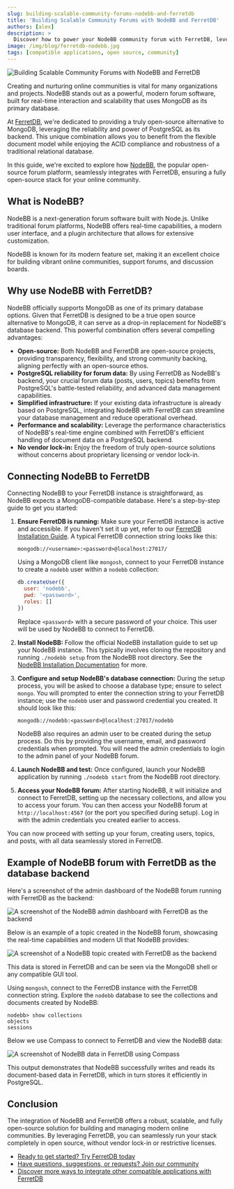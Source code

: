 ```yaml
---
slug: building-scalable-community-forums-nodebb-and-ferretdb
title: 'Building Scalable Community Forums with NodeBB and FerretDB'
authors: [alex]
description: >
  Discover how to power your NodeBB community forum with FerretDB, leveraging the flexibility of a document database and the reliability of PostgreSQL.
image: /img/blog/ferretdb-nodebb.jpg
tags: [compatible applications, open source, community]
---
```


![Building Scalable Community Forums with NodeBB and FerretDB](/img/blog/ferretdb-nodebb.jpg)

Creating and nurturing online communities is vital for many organizations and projects.
NodeBB stands out as a powerful, modern forum software, built for real-time interaction and scalability that uses MongoDB as its primary database.

<!--truncate-->

At [FerretDB](https://www.ferretdb.com/), we're dedicated to providing a truly open-source alternative to MongoDB, leveraging the reliability and power of PostgreSQL as its backend.
This unique combination allows you to benefit from the flexible document model while enjoying the ACID compliance and robustness of a traditional relational database.

In this guide, we're excited to explore how [NodeBB](https://nodebb.org/), the popular open-source forum platform, seamlessly integrates with FerretDB, ensuring a fully open-source stack for your online community.

## What is NodeBB?

NodeBB is a next-generation forum software built with Node.js.
Unlike traditional forum platforms, NodeBB offers real-time capabilities, a modern user interface, and a plugin architecture that allows for extensive customization.

NodeBB is known for its modern feature set, making it an excellent choice for building vibrant online communities, support forums, and discussion boards.

## Why use NodeBB with FerretDB?

NodeBB officially supports MongoDB as one of its primary database options.
Given that FerretDB is designed to be a true open source alternative to MongoDB, it can serve as a drop-in replacement for NodeBB's database backend.
This powerful combination offers several compelling advantages:

- **Open-source:** Both NodeBB and FerretDB are open-source projects, providing transparency, flexibility, and strong community backing, aligning perfectly with an open-source ethos.
- **PostgreSQL reliability for forum data:** By using FerretDB as NodeBB's backend, your crucial forum data (posts, users, topics) benefits from PostgreSQL's battle-tested reliability, and advanced data management capabilities.
- **Simplified infrastructure:** If your existing data infrastructure is already based on PostgreSQL, integrating NodeBB with FerretDB can streamline your database management and reduce operational overhead.
- **Performance and scalability:** Leverage the performance characteristics of NodeBB's real-time engine combined with FerretDB's efficient handling of document data on a PostgreSQL backend.
- **No vendor lock-in:** Enjoy the freedom of truly open-source solutions without concerns about proprietary licensing or vendor lock-in.

## Connecting NodeBB to FerretDB

Connecting NodeBB to your FerretDB instance is straightforward, as NodeBB expects a MongoDB-compatible database.
Here's a step-by-step guide to get you started:

1. **Ensure FerretDB is running:** Make sure your FerretDB instance is active and accessible.
   If you haven't set it up yet, refer to our [FerretDB Installation Guide](https://docs.ferretdb.io/installation/ferretdb/).
   A typical FerretDB connection string looks like this:

   ```text
   mongodb://<username>:<password>@localhost:27017/
   ```

   Using a MongoDB client like `mongosh`, connect to your FerretDB instance to create a `nodebb` user within a `nodebb` collection:

   ```js
   db.createUser({
     user: 'nodebb',
     pwd: '<password>',
     roles: []
   })
   ```

   Replace `<password>` with a secure password of your choice.
   This user will be used by NodeBB to connect to FerretDB.

2. **Install NodeBB:** Follow the official NodeBB installation guide to set up your NodeBB instance.
   This typically involves cloning the repository and running `./nodebb setup` from the NodeBB root directory.
   See the [NodeBB Installation Documentation](https://docs.nodebb.org/installing/os/) for more.
3. **Configure and setup NodeBB's database connection:** During the setup process, you will be asked to choose a database type; ensure to select `mongo`.
   You will prompted to enter the connection string to your FerretDB instance; use the `nodebb` user and password credential you created.
   It should look like this:

   ```text
   mongodb://nodebb:<password>@localhost:27017/nodebb
   ```

   NodeBB also requires an admin user to be created during the setup process.
   Do this by providing the username, email, and password credentials when prompted.
   You will need the admin credentials to login to the admin panel of your NodeBB forum.

4. **Launch NodeBB and test:** Once configured, launch your NodeBB application by running `./nodebb start` from the NodeBB root directory.
5. **Access your NodeBB forum:**
   After starting NodeBB, it will initialize and connect to FerretDB, setting up the necessary collections, and allow you to access your forum.
   You can then access your NodeBB forum at `http://localhost:4567` (or the port you specified during setup).
   Log in with the admin credentials you created earlier to access.

You can now proceed with setting up your forum, creating users, topics, and posts, with all data seamlessly stored in FerretDB.

## Example of NodeBB forum with FerretDB as the database backend

Here's a screenshot of the admin dashboard of the NodeBB forum running with FerretDB as the backend:

![A screenshot of the NodeBB admin dashboard with FerretDB as the backend](/img/blog/nodebb-admin-dashboard.png)

Below is an example of a topic created in the NodeBB forum, showcasing the real-time capabilities and modern UI that NodeBB provides:

![A screenshot of a NodeBB topic created with FerretDB as the backend](/img/blog/nodebb-topic.png)

This data is stored in FerretDB and can be seen via the MongoDB shell or any compatible GUI tool.

Using `mongosh`, connect to the FerretDB instance with the FerretDB connection string.
Explore the `nodebb` database to see the collections and documents created by NodeBB:

```text
nodebb> show collections
objects
sessions
```

Below we use Compass to connect to FerretDB and view the NodeBB data:

![A screenshot of NodeBB data in FerretDB using Compass](/img/blog/nodebb-compass.png)

This output demonstrates that NodeBB successfully writes and reads its document-based data in FerretDB, which in turn stores it efficiently in PostgreSQL.

## Conclusion

The integration of NodeBB and FerretDB offers a robust, scalable, and fully open-source solution for building and managing modern online communities.
By leveraging FerretDB, you can seamlessly run your stack completely in open source, without vendor lock-in or restrictive licenses.

- [Ready to get started? Try FerretDB today](https://github.com/FerretDB/FerretDB)
- [Have questions, suggestions, or requests? Join our community](https://docs.ferretdb.io/#community)
- [Discover more ways to integrate other compatible applications with FerretDB](https://docs.ferretdb.io/compatible-applications)
